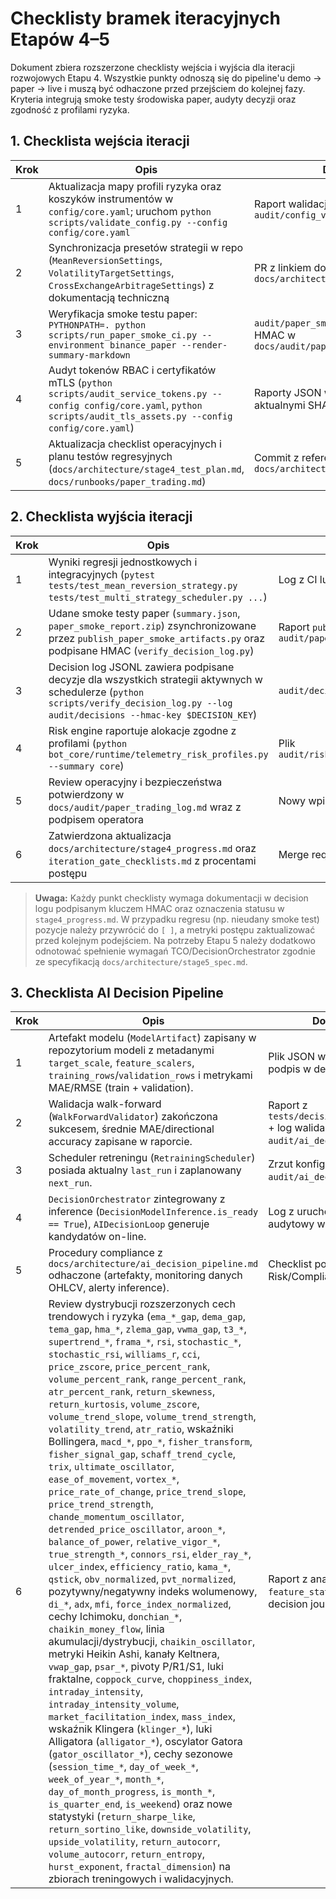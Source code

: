 # Checklisty bramek iteracyjnych Etapów 4–5

Dokument zbiera rozszerzone checklisty wejścia i wyjścia dla iteracji rozwojowych Etapu 4. Wszystkie punkty odnoszą się do pipeline'u demo → paper → live i muszą być odhaczone przed przejściem do kolejnej fazy. Kryteria integrują smoke testy środowiska paper, audyty decyzji oraz zgodność z profilami ryzyka.

## 1. Checklista wejścia iteracji

| Krok | Opis | Dowód/Artefakt |
| --- | --- | --- |
| 1 | Aktualizacja mapy profili ryzyka oraz koszyków instrumentów w `config/core.yaml`; uruchom `python scripts/validate_config.py --config config/core.yaml` | Raport walidacji zapisany w `audit/config_validation/iteracja_<nr>.json` |
| 2 | Synchronizacja presetów strategii w repo (`MeanReversionSettings`, `VolatilityTargetSettings`, `CrossExchangeArbitrageSettings`) z dokumentacją techniczną | PR z linkiem do `docs/architecture/strategies/*.md` |
| 3 | Weryfikacja smoke testu paper: `PYTHONPATH=. python scripts/run_paper_smoke_ci.py --environment binance_paper --render-summary-markdown` | `audit/paper_smoke/summary.json` + podpis HMAC w `docs/audit/paper_trading_log.jsonl` |
| 4 | Audyt tokenów RBAC i certyfikatów mTLS (`python scripts/audit_service_tokens.py --config config/core.yaml`, `python scripts/audit_tls_assets.py --config config/core.yaml`) | Raporty JSON w `audit/rbac/` i `audit/tls/` z aktualnymi SHA-256 |
| 5 | Aktualizacja checklist operacyjnych i planu testów regresyjnych (`docs/architecture/stage4_test_plan.md`, `docs/runbooks/paper_trading.md`) | Commit z referencją do numeru iteracji w `docs/architecture/stage4_progress.md` |

## 2. Checklista wyjścia iteracji

| Krok | Opis | Dowód/Artefakt |
| --- | --- | --- |
| 1 | Wyniki regresji jednostkowych i integracyjnych (`pytest tests/test_mean_reversion_strategy.py tests/test_multi_strategy_scheduler.py ...`) | Log z CI lub `logs/tests/iteracja_<nr>.txt` |
| 2 | Udane smoke testy paper (`summary.json`, `paper_smoke_report.zip`) zsynchronizowane przez `publish_paper_smoke_artifacts.py` oraz podpisane HMAC (`verify_decision_log.py`) | Raport `publish_summary.json` + wpis w `audit/paper_trading_log.md` |
| 3 | Decision log JSONL zawiera podpisane decyzje dla wszystkich strategii aktywnych w schedulerze (`python scripts/verify_decision_log.py --log audit/decisions --hmac-key $DECISION_KEY`) | `audit/decisions/verification_report.json` |
| 4 | Risk engine raportuje alokacje zgodne z profilami (`python bot_core/runtime/telemetry_risk_profiles.py --summary core`) | Plik `audit/risk_profiles/core_iteracja_<nr>.json` |
| 5 | Review operacyjny i bezpieczeństwa potwierdzony w `docs/audit/paper_trading_log.md` wraz z podpisem operatora | Nowy wpis z datą i identyfikatorem operatora |
| 6 | Zatwierdzona aktualizacja `docs/architecture/stage4_progress.md` oraz `iteration_gate_checklists.md` z procentami postępu | Merge request + notatka w decision logu |

> **Uwaga:** Każdy punkt checklisty wymaga dokumentacji w decision logu podpisanym kluczem HMAC oraz oznaczenia statusu w `stage4_progress.md`. W przypadku regresu (np. nieudany smoke test) pozycje należy przywrócić do `[ ]`, a metryki postępu zaktualizować przed kolejnym podejściem. Na potrzeby Etapu 5 należy dodatkowo odnotować spełnienie wymagań TCO/DecisionOrchestrator zgodnie ze specyfikacją `docs/architecture/stage5_spec.md`.

## 3. Checklista AI Decision Pipeline

| Krok | Opis | Dowód/Artefakt |
| --- | --- | --- |
| 1 | Artefakt modelu (`ModelArtifact`) zapisany w repozytorium modeli z metadanymi `target_scale`, `feature_scalers`, `training_rows`/`validation_rows` i metrykami MAE/RMSE (train + validation). | Plik JSON w katalogu wersji + podpis w decision logu. |
| 2 | Walidacja walk-forward (`WalkForwardValidator`) zakończona sukcesem, średnie MAE/directional accuracy zapisane w raporcie. | Raport z `tests/decision/test_scheduler.py` + log walidacji w `audit/ai_decision/`. |
| 3 | Scheduler retreningu (`RetrainingScheduler`) posiada aktualny `last_run` i zaplanowany `next_run`. | Zrzut konfiguracji/metryk w `audit/ai_decision/scheduler.json`. |
| 4 | `DecisionOrchestrator` zintegrowany z inference (`DecisionModelInference.is_ready == True`), `AIDecisionLoop` generuje kandydatów on-line. | Log z uruchomienia pętli oraz wpis audytowy w decision journal. |
| 5 | Procedury compliance z `docs/architecture/ai_decision_pipeline.md` odhaczone (artefakty, monitoring danych OHLCV, alerty inference). | Checklist podpisana przez Risk/Compliance. |
| 6 | Review dystrybucji rozszerzonych cech trendowych i ryzyka (`ema_*_gap`, `dema_gap`, `tema_gap`, `hma_*`, `zlema_gap`, `vwma_gap`, `t3_*`, `supertrend_*`, `frama_*`, `rsi`, `stochastic_*`, `stochastic_rsi`, `williams_r`, `cci`, `price_zscore`, `price_percent_rank`, `volume_percent_rank`, `range_percent_rank`, `atr_percent_rank`, `return_skewness`, `return_kurtosis`, `volume_zscore`, `volume_trend_slope`, `volume_trend_strength`, `volatility_trend`, `atr_ratio`, wskaźniki Bollingera, `macd_*`, `ppo_*`, `fisher_transform`, `fisher_signal_gap`, `schaff_trend_cycle`, `trix`, `ultimate_oscillator`, `ease_of_movement`, `vortex_*`, `price_rate_of_change`, `price_trend_slope`, `price_trend_strength`, `chande_momentum_oscillator`, `detrended_price_oscillator`, `aroon_*`, `balance_of_power`, `relative_vigor_*`, `true_strength_*`, `connors_rsi`, `elder_ray_*`, `ulcer_index`, `efficiency_ratio`, `kama_*`, `qstick`, `obv_normalized`, `pvt_normalized`, pozytywny/negatywny indeks wolumenowy, `di_*`, `adx`, `mfi`, `force_index_normalized`, cechy Ichimoku, `donchian_*`, `chaikin_money_flow`, linia akumulacji/dystrybucji, `chaikin_oscillator`, metryki Heikin Ashi, kanały Keltnera, `vwap_gap`, `psar_*`, pivoty P/R1/S1, luki fraktalne, `coppock_curve`, `choppiness_index`, `intraday_intensity`, `intraday_intensity_volume`, `market_facilitation_index`, `mass_index`, wskaźnik Klingera (`klinger_*`), luki Alligatora (`alligator_*`), oscylator Gatora (`gator_oscillator_*`), cechy sezonowe (`session_time_*`, `day_of_week_*`, `week_of_year_*`, `month_*`, `day_of_month_progress`, `is_month_*`, `is_quarter_end`, `is_weekend`) oraz nowe statystyki (`return_sharpe_like`, `return_sortino_like`, `downside_volatility`, `upside_volatility`, `return_autocorr`, `volume_autocorr`, `return_entropy`, `hurst_exponent`, `fractal_dimension`) na zbiorach treningowych i walidacyjnych. | Raport z analizy statystyk `feature_stats` dołączony do decision journal. |
